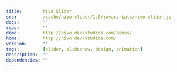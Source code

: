 ```yaml
---
title:        Nivo Slider
src:          /cache/nivo-slider/1.0/javascripts/nivo-slider.js
docs:         ""
repo:         ""
demo:         http://nivo.dev7studios.com/demos/
home:         http://nivo.dev7studios.com/
version:      ""
tags:         [slider, slideshow, design, animation]
description:  ""
dependencies: ""
---
```


